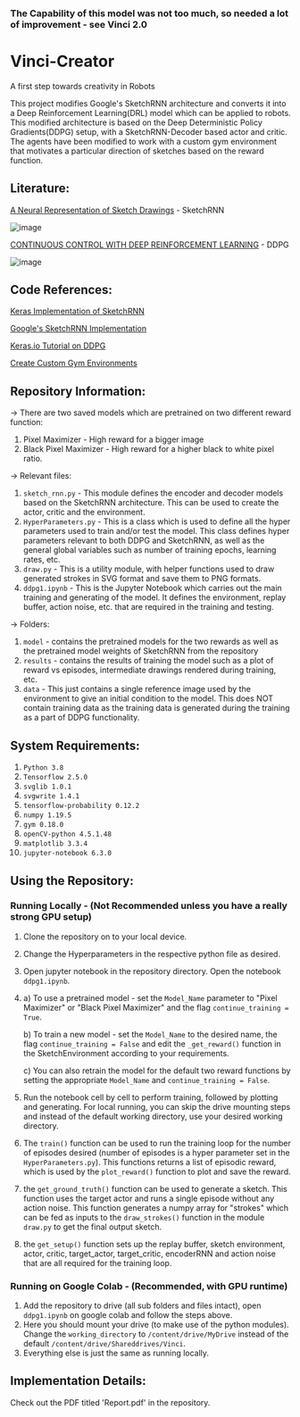 ### The Capability of this model was not too much, so needed a lot of improvement - see Vinci 2.0

# Vinci-Creator
A first step towards creativity in Robots

This project modifies Google's SketchRNN architecture and converts it into a Deep Reinforcement Learning(DRL) model which can be applied to robots. This modified architecture is based on the Deep Deterministic Policy Gradients(DDPG) setup, with a SketchRNN-Decoder based actor and critic. The agents have been modified to work with a custom gym environment that motivates a particular direction of sketches based on the reward function.

## Literature:

[A Neural Representation of Sketch Drawings](https://arxiv.org/pdf/1704.03477.pdf) - SketchRNN

![image](https://user-images.githubusercontent.com/43128490/119958008-3c3a1e80-bfc0-11eb-9a45-7b9868a227a0.png)

[CONTINUOUS CONTROL WITH DEEP REINFORCEMENT LEARNING](https://arxiv.org/pdf/1509.02971.pdf) - DDPG

![image](https://user-images.githubusercontent.com/43128490/119958112-58d65680-bfc0-11eb-96c0-07868ddd7e76.png)

## Code References:

[Keras Implementation of SketchRNN](https://github.com/MarioBonse/Sketch-rnn)

[Google's SketchRNN Implementation](https://github.com/magenta/magenta/tree/master/magenta/models/sketch_rnn)

[Keras.io Tutorial on DDPG](https://keras.io/examples/rl/ddpg_pendulum/)

[Create Custom Gym Environments](https://towardsdatascience.com/creating-a-custom-openai-gym-environment-for-stock-trading-be532be3910e)

## Repository Information:

-> There are two saved models which are pretrained on two different reward function: 

1. Pixel Maximizer - High reward for a bigger image
2. Black Pixel Maximizer - High reward for a higher black to white pixel ratio.

-> Relevant files:

1. `sketch_rnn.py` - This module defines the encoder and decoder models based on the SketchRNN architecture. This can be used to create the actor, critic and the environment.
2. `HyperParameters.py` - This is a class which is used to define all the hyper parameters used to train and/or test the model. This class defines hyper parameters relevant to both DDPG and SketchRNN, as well as the general global variables such as number of training epochs, learning rates, etc.
3. `draw.py` - This is a utility module, with helper functions used to draw generated strokes in SVG format and save them to PNG formats.
4. `ddpg1.ipynb` - This is the Jupyter Notebook which carries out the main training and generating of the model. It defines the environment, replay buffer, action noise, etc. that are required in the training and testing.

-> Folders:

1. `model` - contains the pretrained models for the two rewards as well as the pretrained model weights of SketchRNN from the repository 
2. `results` - contains the results of training the model such as a plot of reward vs episodes, intermediate drawings rendered during training, etc.
3. `data` - This just contains a single reference image used by the environment to give an initial condition to the model. This does NOT contain training data as the training data is generated during the training as a part of DDPG functionality.

## System Requirements:

1. `Python 3.8`
2. `Tensorflow 2.5.0`
3. `svglib 1.0.1`
4. `svgwrite 1.4.1`
5. `tensorflow-probability 0.12.2`
6. `numpy 1.19.5`
7. `gym 0.18.0`
8. `openCV-python 4.5.1.48`
9. `matplotlib 3.3.4`
10. `jupyter-notebook 6.3.0`

## Using the Repository:

### Running Locally - (Not Recommended unless you have a really strong GPU setup)

1. Clone the repository on to your local device.
2. Change the Hyperparameters in the respective python file as desired.
3. Open jupyter notebook in the repository directory. Open the notebook `ddpg1.ipynb`.
4. a) To use a pretrained model - set the `Model_Name` parameter to "Pixel Maximizer" or "Black Pixel Maximizer" and the flag `continue_training = True`.

   b) To train a new model - set the `Model_Name` to the desired name, the flag `continue_training = False` and edit the `_get_reward()` function in the SketchEnvironment according to your requirements.
   
   c) You can also retrain the model for the default two reward functions by setting the appropriate `Model_Name` and `continue_training = False`.
5. Run the notebook cell by cell to perform training, followed by plotting and generating. For local running, you can skip the drive mounting steps and instead of the default working directory, use your desired working directory.
6. The `train()` function can be used to run the training loop for the number of episodes desired (number of episodes is a hyper parameter set in the `HyperParameters.py`). This functions returns a list of episodic reward, which is used by the `plot_reward()` function to plot and save the reward.
7. the `get_ground_truth()` function can be used to generate a sketch. This function uses the target actor and runs a single episode without any action noise. This function generates a numpy array for "strokes" which can be fed as inputs to the `draw_strokes()` function in the module `draw.py` to get the final output sketch.
8. the `get_setup()` function sets up the replay buffer, sketch environment, actor, critic, target_actor, target_critic, encoderRNN and action noise that are all required for the training loop.

### Running on Google Colab - (Recommended, with GPU runtime)

1. Add the repository to drive (all sub folders and files intact), open `ddpg1.ipynb` on google colab and follow the steps above.
2. Here you should mount your drive (to make use of the python modules). Change the `working_directory` to `/content/drive/MyDrive` instead of the default `/content/drive/Shareddrives/Vinci`. 
3. Everything else is just the same as running locally.

## Implementation Details:

Check out the PDF titled 'Report.pdf' in the repository.
